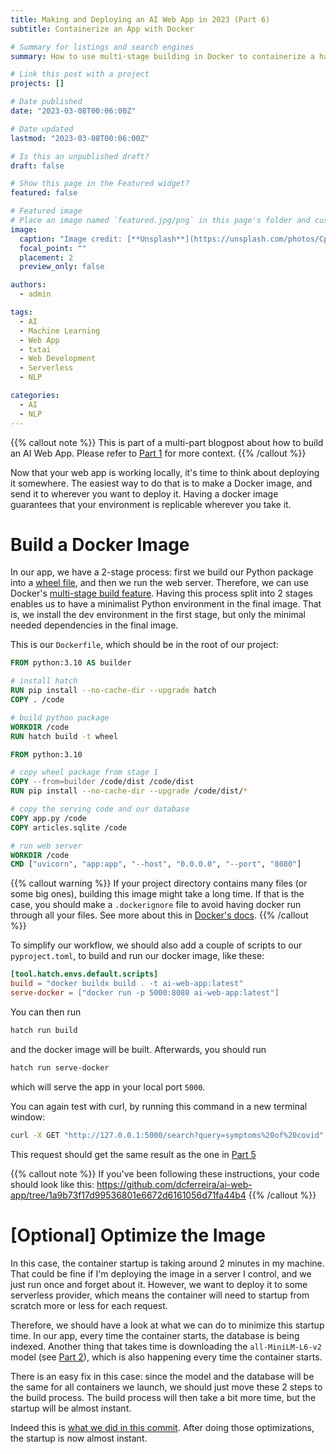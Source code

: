```yaml
---
title: Making and Deploying an AI Web App in 2023 (Part 6)
subtitle: Containerize an App with Docker

# Summary for listings and search engines
summary: How to use multi-stage building in Docker to containerize a hatch project with a web app.

# Link this post with a project
projects: []

# Date published
date: "2023-03-08T00:06:00Z"

# Date updated
lastmod: "2023-03-08T00:06:00Z"

# Is this an unpublished draft?
draft: false

# Show this page in the Featured widget?
featured: false

# Featured image
# Place an image named `featured.jpg/png` in this page's folder and customize its options here.
image:
  caption: "Image credit: [**Unsplash**](https://unsplash.com/photos/CpkOjOcXdUY)"
  focal_point: ""
  placement: 2
  preview_only: false

authors:
  - admin

tags:
  - AI
  - Machine Learning
  - Web App
  - txtai
  - Web Development
  - Serverless
  - NLP

categories:
  - AI
  - NLP
---
```


{{% callout note %}}
This is part of a multi-part blogpost about how to build an AI Web App.
Please refer to [Part 1](/post/2023-03-01-ai-web-app) for more context.
{{% /callout %}}

Now that your web app is working locally, it's time to think about deploying it somewhere.
The easiest way to do that is to make a Docker image, and send it to wherever you want to deploy it.
Having a docker image guarantees that your environment is replicable wherever you take it.

# Build a Docker Image

In our app, we have a 2-stage process: first we build our Python package into a [wheel file](https://pythonwheels.com/),
and then we run the web server.
Therefore, we can use Docker's [multi-stage build feature](https://docs.docker.com/build/building/multi-stage/).
Having this process split into 2 stages enables us to have a minimalist Python environment in the final image.
That is, we install the dev environment in the first stage, but only the minimal needed dependencies in the final image.

This is our `Dockerfile`, which should be in the root of our project:

```Dockerfile
FROM python:3.10 AS builder

# install hatch
RUN pip install --no-cache-dir --upgrade hatch
COPY . /code

# build python package
WORKDIR /code
RUN hatch build -t wheel

FROM python:3.10

# copy wheel package from stage 1
COPY --from=builder /code/dist /code/dist
RUN pip install --no-cache-dir --upgrade /code/dist/*

# copy the serving code and our database
COPY app.py /code
COPY articles.sqlite /code

# run web server
WORKDIR /code
CMD ["uvicorn", "app:app", "--host", "0.0.0.0", "--port", "8080"]

```

{{% callout warning %}}
If your project directory contains many files (or some big ones), building this image might take a long time.
If that is the case, you should make a `.dockerignore` file to avoid having docker run through all your files.
See more about this in [Docker's docs](https://docs.docker.com/engine/reference/builder/#dockerignore-file).
{{% /callout %}}

To simplify our workflow, we should also add a couple of scripts to our `pyproject.toml`, to build and run our
docker image, like these:

```toml
[tool.hatch.envs.default.scripts]
build = "docker buildx build . -t ai-web-app:latest"
serve-docker = ["docker run -p 5000:8080 ai-web-app:latest"]
```

You can then run

```bash
hatch run build
```

and the docker image will be built.
Afterwards, you should run

```bash
hatch run serve-docker
```

which will serve the app in your local port `5000`.

You can again test with curl, by running this command in a new terminal window:

```bash
curl -X GET "http://127.0.0.1:5000/search?query=symptoms%20of%20covid"
```

This request should get the same result as the one in [Part 5](/post/2023-03-05-ai-web-app)

{{% callout note %}}
If you've been following these instructions, your code should look like this:
https://github.com/dcferreira/ai-web-app/tree/1a9b73f17d99536801e6672d6161056d71fa44b4
{{% /callout %}}

# \[Optional\] Optimize the Image

In this case, the container startup is taking around 2 minutes in my machine.
That could be fine if I'm deploying the image in a server I control, and we just run once and forget about it.
However, we want to deploy it to some serverless provider, which means the container will need to startup
from scratch more or less for each request.

Therefore, we should have a look at what we can do to minimize this startup time.
In our app, every time the container starts, the database is being indexed.
Another thing that takes time is downloading the `all-MiniLM-L6-v2` model (see [Part 2](/post/2023-03-02-ai-web-app)),
which is also happening every time the container starts.

There is an easy fix in this case: since the model and the database will be the same for all containers
we launch, we should just move these 2 steps to the build process.
The build process will then take a bit more time, but the startup will be almost instant.

Indeed this is [what we did in this commit](https://github.com/dcferreira/ai-web-app/commit/92099b561bc4e8db3d567244cebf2e7eb1a2df56).
After doing those optimizations, the startup is now almost instant.
